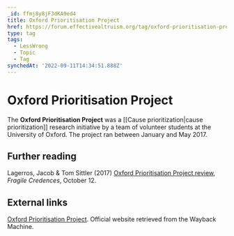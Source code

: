 ```yaml
---
_id: ffmj8y8jF3dKA9ed4
title: Oxford Prioritisation Project
href: https://forum.effectivealtruism.org/tag/oxford-prioritisation-project
type: tag
tags:
  - LessWrong
  - Topic
  - Tag
synchedAt: '2022-09-11T14:34:51.888Z'
---
```

# Oxford Prioritisation Project

The **Oxford Prioritisation Project** was a [[Cause prioritization|cause prioritization]] research initiative by a team of volunteer students at the University of Oxford. The project ran between January and May 2017.

Further reading
---------------

Lagerros, Jacob & Tom Sittler (2017) [Oxford Prioritisation Project review](https://fragile-credences.github.io/oxprioreview/), *Fragile Credences*, October 12.

External links
--------------

[Oxford Prioritisation Project](http://web.archive.org/web/20200220220021/https://oxpr.io/). Official website retrieved from the Wayback Machine.
